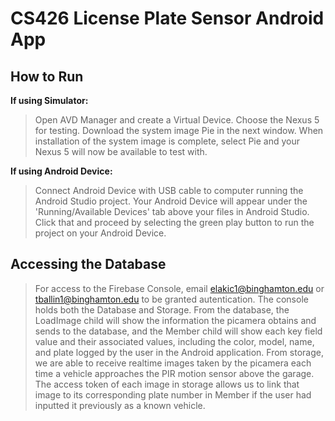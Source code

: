 # CS426 License Plate Sensor Android App
## How to Run
**If using Simulator:**
> Open AVD Manager and create a Virtual Device. Choose the Nexus 5 for testing. Download the system image Pie in the next window. When installation of the system image is complete, select Pie and your Nexus 5 will now be available to test with.

**If using Android Device:**
> Connect Android Device with USB cable to computer running the Android Studio project. Your Android Device will appear under the 'Running/Available Devices' tab above your files in Android Studio. Click that and proceed by selecting the green play button to run the project on your Android Device. 

## Accessing the Database
> For access to the Firebase Console, email elakic1@binghamton.edu or tballin1@binghamton.edu to be granted autentication. The console holds both the Database and Storage. From the database, the LoadImage child will show the information the picamera obtains and sends to the database, and the Member child will show each key field value and their associated values, including the color, model, name, and plate logged by the user in the Android application. From storage, we are able to receive realtime images taken by the picamera each time a vehicle approaches the PIR motion sensor above the garage. The access token of each image in storage allows us to link that image to its corresponding plate number in Member if the user had inputted it previously as a known vehicle.
